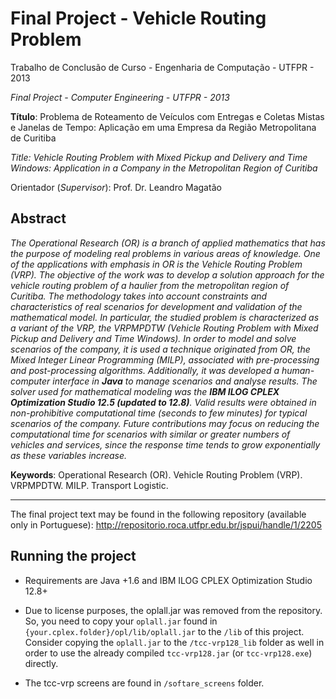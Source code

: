 # Final Project - Vehicle Routing Problem

Trabalho de Conclusão de Curso - Engenharia de Computação - UTFPR - 2013

*Final Project - Computer Engineering - UTFPR - 2013*

**Título**: Problema de Roteamento de Veículos com Entregas e Coletas Mistas e Janelas de Tempo: Aplicação em uma Empresa da Região Metropolitana de Curitiba

*Title: Vehicle Routing Problem with Mixed Pickup and Delivery and Time Windows: Application in a Company in the Metropolitan Region of Curitiba*

Orientador (*Supervisor*): Prof. Dr. Leandro Magatão

## Abstract

*The Operational Research (OR) is a branch of applied mathematics that has the purpose of modeling real problems in various areas of knowledge. One of the applications with emphasis in OR is the Vehicle Routing Problem (VRP). The objective of the work was to develop a solution approach for the vehicle routing problem of a haulier from the metropolitan region of Curitiba. The methodology takes into account constraints and characteristics of real scenarios for development and validation of the mathematical model. In particular, the studied problem is characterized as a variant of the VRP, the VRPMPDTW (Vehicle Routing Problem with Mixed Pickup and Delivery and Time Windows). In order to model and solve scenarios of the company, it is used a technique originated from OR, the Mixed Integer Linear Programming (MILP), associated with pre-processing and post-processing algorithms. Additionally, it was developed a human-computer interface in **Java** to manage scenarios and analyse results. The solver used for mathematical modeling was the **IBM ILOG CPLEX Optimization Studio 12.5 (updated to 12.8)**. Valid results were obtained in non-prohibitive computational time (seconds to few minutes) for typical scenarios of the company. Future contributions may focus on reducing the computational time for scenarios with similar or greater numbers of vehicles and services, since the response time tends to grow exponentially as these variables increase.*

**Keywords**: Operational Research (OR). Vehicle Routing Problem (VRP). VRPMPDTW. MILP. Transport Logistic.

---
The final project text may be found in the following repository (available only in Portuguese): http://repositorio.roca.utfpr.edu.br/jspui/handle/1/2205


## Running the project

- Requirements are Java +1.6 and IBM ILOG CPLEX Optimization Studio 12.8+
- Due to license purposes, the oplall.jar was removed from the repository. So, you need to copy your `oplall.jar` found in `{your.cplex.folder}/opl/lib/oplall.jar` to the `/lib` of this project. Consider copying the `oplall.jar` to the `/tcc-vrp128_lib` folder as well in order to use the already compiled `tcc-vrp128.jar` (or `tcc-vrp128.exe`) directly.

- The tcc-vrp screens are found in `/softare_screens` folder.






